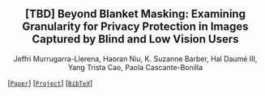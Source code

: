 <div align="center">
<h2> [TBD] Beyond Blanket Masking: Examining Granularity for Privacy
Protection in Images Captured by Blind and Low Vision Users </h2>

Jeffri Murrugarra-Llerena, Haoran Niu, K. Suzanne Barber, Hal Daumé III, Yang Trista Cao, Paola Cascante-Bonilla

</div>

[[`Paper`]()] [[`Project`](https://github.com/Artcs1/VLM-Privacy)] [[`BibTeX`](#citation)]


